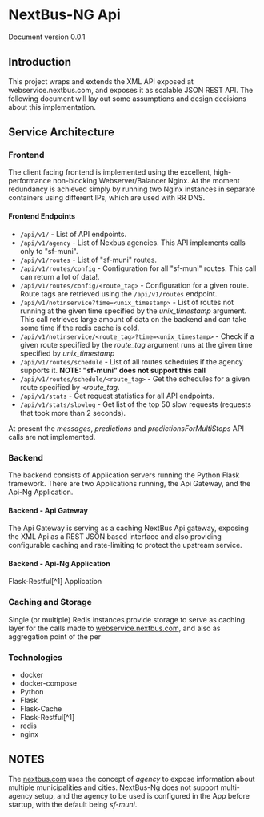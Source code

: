 # NextBus-NG Api

Document version 0.0.1

## Introduction

This project wraps and extends the XML API exposed at webservice.nextbus.com,
and exposes it as scalable JSON REST API.
The following document will lay out some assumptions and design decisions
about this implementation.


## Service Architecture

### Frontend

The client facing frontend is implemented using
the excellent, high-performance non-blocking Webserver/Balancer Nginx.
At the moment redundancy is achieved simply by running two Nginx instances in separate containers using different IPs, which are
used with RR DNS.

#### Frontend Endpoints

*   `/api/v1/` - List of API endpoints.
*   `/api/v1/agency` - List of Nexbus agencies. This API implements calls only to "sf-muni".
*   `/api/v1/routes` - List of "sf-muni" routes.
*   `/api/v1/routes/config` - Configuration for all "sf-muni" routes. This call can return a lot of data!.
*   `/api/v1/routes/config/<route_tag>` - Configuration for a given route. Route tags are retrieved using the `/api/v1/routes` endpoint.
*   `/api/v1/notinservice?time=<unix_timestamp>` - List of routes not running at the given time specified by the *unix_timestamp* argument. This call retrieves large amount of data on the backend and can take some time if the redis cache is cold.
*   `/api/v1/notinservice/<route_tag>?time=<unix_timestamp>` - Check if a given route specified by the *route_tag* argument runs at the given time specified by *unix_timestamp*
*   `/api/v1/routes/schedule` - List of all routes schedules if the agency supports it. **NOTE: "sf-muni" does not support this call**
*   `/api/v1/routes/schedule/<route_tag>` - Get the schedules for a given route specified by *<route_tag*.
*   `/api/v1/stats` - Get request statistics for all API endpoints.
*   `/api/v1/stats/slowlog` - Get list of the top 50 slow requests (requests that took more than 2 seconds).

At present the *messages*, *predictions* and *predictionsForMultiStops* API calls are not implemented.

### Backend

The backend consists of Application servers running the Python Flask framework.
There are two Applications running,
the Api Gateway, and the Api-Ng Application.

#### Backend - Api Gateway

The Api Gateway is serving as a caching NextBus Api gateway, exposing the XML Api as a REST JSON based interface and also providing
configurable caching and rate-limiting to
protect the upstream service.

#### Backend - Api-Ng Application

Flask-Restful[^1] Application

### Caching and Storage

Single (or multiple) Redis instances provide
storage to serve as caching layer for the calls made to [webservice.nextbus.com](webservice.nextbus.com),
 and also as aggregation point of the per

### Technologies

*   docker
*   docker-compose
*   Python
*   Flask
*   Flask-Cache
*   Flask-Restful[^1]
*   redis
*   nginx

## NOTES

The [nextbus.com](nextbus.com) uses the
 concept of *agency* to expose information
 about multiple municipalities and cities.
NextBus-Ng does not support multi-agency setup,
and the agency to be used is configured in the
 App before startup, with the default being
 *sf-muni*.
